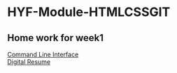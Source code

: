 # HYF-Module-HTMLCSSGIT

<!DOCTYPE html>
<html>
  <body>
    <h2>Home work for week1</h2>
    <a href="http://madyannassar.github.io/HYF-Module-HTMLCSSGIT/Week1/Command Line Interface.txt"> Command Line Interface </a>
    <br>
    <a href="http://madyannassar.github.io/HYF-Module-HTMLCSSGIT/Week1/digital_resume.html"> Digital Resume </a>
  </body>
  </html>
